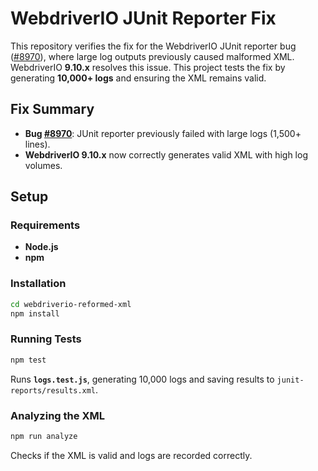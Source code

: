 # WebdriverIO JUnit Reporter Fix  

This repository verifies the fix for the WebdriverIO JUnit reporter bug ([#8970](https://github.com/webdriverio/webdriverio/issues/8970)), where large log outputs previously caused malformed XML. WebdriverIO **9.10.x** resolves this issue. This project tests the fix by generating **10,000+ logs** and ensuring the XML remains valid.  

## Fix Summary  
- **Bug [#8970](https://github.com/webdriverio/webdriverio/issues/8970)**: JUnit reporter previously failed with large logs (1,500+ lines).  
- **WebdriverIO 9.10.x** now correctly generates valid XML with high log volumes.  

## Setup  

### Requirements  
- **Node.js**
- **npm**  

### Installation  
```bash
cd webdriverio-reformed-xml
npm install
```  

### Running Tests  
```bash
npm test
```  
Runs **`logs.test.js`**, generating 10,000 logs and saving results to `junit-reports/results.xml`.  

### Analyzing the XML  
```bash
npm run analyze
```  
Checks if the XML is valid and logs are recorded correctly.  
